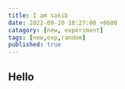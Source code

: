 ```yaml
---
title: I am sakib  
date: 2022-09-20 18:27:00 +0600
catagory: [new, experiment]
tags: [new,exp,random]
published: true
---
```


## Hello

